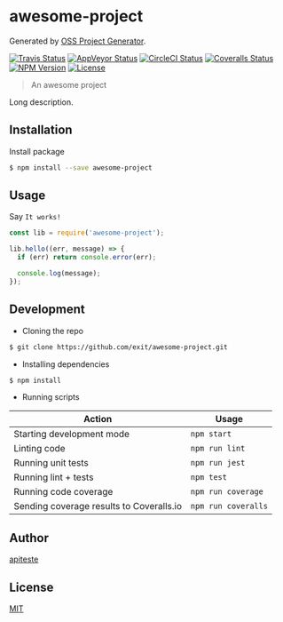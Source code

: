 # awesome-project

Generated by [OSS Project Generator](http://bit.ly/generator-oss-project).

[![Travis Status][travis-badge]][travis-url]
[![AppVeyor Status][appveyor-badge]][appveyor-url]
[![CircleCI Status][circleci-badge]][circleci-url]
[![Coveralls Status][coveralls-badge]][coveralls-url]
[![NPM Version][npm-badge]][npm-url]
[![License][license-badge]][license-url]

> An awesome project

Long description.

## Installation

Install package

```bash
$ npm install --save awesome-project
```

## Usage

Say `It works!`

```js
const lib = require('awesome-project');

lib.hello((err, message) => {
  if (err) return console.error(err);

  console.log(message);
});
```

## Development

- Cloning the repo

```bash
$ git clone https://github.com/exit/awesome-project.git
```

- Installing dependencies

```bash
$ npm install
```

- Running scripts

| Action                                   | Usage               |
| ---------------------------------------- | ------------------- |
| Starting development mode                | `npm start`         |
| Linting code                             | `npm run lint`      |
| Running unit tests                       | `npm run jest`      |
| Running lint + tests                     | `npm test`          |
| Running code coverage                    | `npm run coverage`  |
| Sending coverage results to Coveralls.io | `npm run coveralls` |

## Author

[apiteste](https://twitter.com/exit)

## License

[MIT](https://github.com/exit/awesome-project/blob/master/LICENSE)

[travis-badge]: https://travis-ci.org/exit/awesome-project.svg?branch=master
[travis-url]: https://travis-ci.org/exit/awesome-project
[appveyor-badge]: https://ci.appveyor.com/api/projects/status/github/exit/awesome-project?branch=master&svg=true
[appveyor-url]: https://ci.appveyor.com/project/exit/awesome-project
[circleci-badge]: https://circleci.com/gh/exit/awesome-project/tree/master.svg?style=shield
[circleci-url]: https://circleci.com/gh/exit/awesome-project
[coveralls-badge]: https://coveralls.io/repos/github/exit/awesome-project/badge.svg?branch=master
[coveralls-url]: https://coveralls.io/github/exit/awesome-project?branch=master
[npm-badge]: https://img.shields.io/npm/v/awesome-project.svg
[npm-url]: https://www.npmjs.com/package/awesome-project
[license-badge]: https://img.shields.io/github/license/exit/awesome-project.svg
[license-url]: https://opensource.org/licenses/MIT
